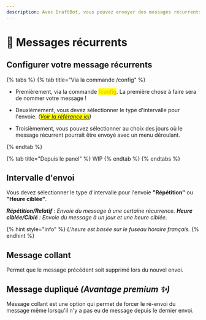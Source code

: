 ```yaml
---
description: Avec DraftBot, vous pouvez envoyer des messages récurrents avec quelques fonctionnalités intéressantes !
---
```


# 🔔 Messages récurrents

## Configurer votre message récurrents
{% tabs %}
{% tab title="Via la commande /config" %}
- Premièrement, via la commande <mark style="color:orange;">/config</mark>. La première chose à faire sera de nommer votre message !

- Deuxièmement, vous devez sélectionner le type d'intervalle pour l'envoie. *(<mark style="color:blue;">[Voir la référance ici](messages-recurrents#intervalle-denvoi)</mark>)*

- Troisièmement, vous pouvez sélectionner au choix des jours où le message récurrent pourrait être envoyé avec un menu déroulant.


{% endtab %}

{% tab title="Depuis le panel" %}
WIP
{% endtab %}
{% endtabs %}

## Intervalle d'envoi

Vous devez sélectionner le type d'intervalle pour l'envoie **"Répétition"** ou **"Heure ciblée"**.

***Répétition/Relatif** : Envoie du message à une certaine récurrence.*
***Heure ciblée/Ciblé** : Envoie du message à un jour et une heure ciblée.*

{% hint style="info" %}
*L'heure est basée sur le fuseau horaire français.*
{% endhint %}

## Message collant

Permet que le message précédent soit supprimé lors du nouvel envoi.

## Message dupliqué *(Avantage premium ✨)*

Message collant est une option qui permet de forcer le ré-envoi du message même lorsqu'il n'y a pas eu de message depuis le dernier envoi.